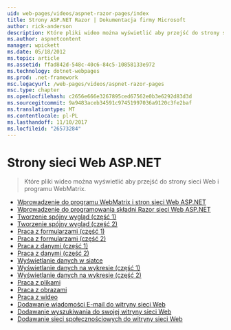 ```yaml
---
uid: web-pages/videos/aspnet-razor-pages/index
title: Strony ASP.NET Razor | Dokumentacja firmy Microsoft
author: rick-anderson
description: Które pliki wideo można wyświetlić aby przejść do strony sieci Web i programu WebMatrix.
ms.author: aspnetcontent
manager: wpickett
ms.date: 05/18/2012
ms.topic: article
ms.assetid: ffad842d-548c-40c6-84c5-10858133e972
ms.technology: dotnet-webpages
ms.prod: .net-framework
msc.legacyurl: /web-pages/videos/aspnet-razor-pages
msc.type: chapter
ms.openlocfilehash: c2656e666e3267895ced67562e0b3e6292d83d3d
ms.sourcegitcommit: 9a9483aceb34591c97451997036a9120c3fe2baf
ms.translationtype: MT
ms.contentlocale: pl-PL
ms.lasthandoff: 11/10/2017
ms.locfileid: "26573284"
---
```

<a name="aspnet-web-pages"></a>Strony sieci Web ASP.NET
=================
> Które pliki wideo można wyświetlić aby przejść do strony sieci Web i programu WebMatrix.


- [Wprowadzenie do programu WebMatrix i stron sieci Web ASP.NET](getting-started-with-webmatrix-and-aspnet-web-pages.md)
- [Wprowadzenie do programowania składni Razor sieci Web ASP.NET](introduction-to-aspnet-web-programming-using-the-razor-syntax.md)
- [Tworzenie spójny wygląd (część 1)](creating-a-consistent-look-part-1.md)
- [Tworzenie spójny wygląd (część 2)](creating-a-consistent-look-part-2.md)
- [Praca z formularzami (część 1)](working-with-forms-part-1.md)
- [Praca z formularzami (część 2)](working-with-forms-part-2.md)
- [Praca z danymi (część 1)](working-with-data-part-1.md)
- [Praca z danymi (część 2)](working-with-data-part-2.md)
- [Wyświetlanie danych w siatce](displaying-data-in-a-grid.md)
- [Wyświetlanie danych na wykresie (część 1)](displaying-data-in-a-chart-part-1.md)
- [Wyświetlanie danych na wykresie (część 2)](displaying-data-in-a-chart-part-2.md)
- [Praca z plikami](working-with-files.md)
- [Praca z obrazami](working-with-images.md)
- [Praca z wideo](working-with-video.md)
- [Dodawanie wiadomości E-mail do witryny sieci Web](adding-email-to-your-web-site.md)
- [Dodawanie wyszukiwania do swojej witryny sieci Web](adding-search-to-your-web-site.md)
- [Dodawanie sieci społecznościowych do witryny sieci Web](adding-social-networking-to-your-website.md)
